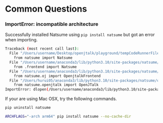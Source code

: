 # Common Questions


### ImportError: incompatible architecture

Successfully installed Natsume using `pip install natsume` but got an error when importing.

```bash
Traceback (most recent call last):
  File "/Users/username/Desktop/openjtalk/playground/tempCodeRunnerFile.py", line 1, in <module>
    from natsume import Natsume
  File "/Users/username/anaconda3/lib/python3.10/site-packages/natsume/__init__.py", line 1, in <module>
    from .frontend import Natsume
  File "/Users/username/anaconda3/lib/python3.10/site-packages/natsume/frontend.py", line 1, in <module>
    from natsume.oj import OpenjtalkFrontend
  File "/Users/hurui05/anaconda3/lib/python3.10/site-packages/natsume/oj.py", line 1, in <module>
    from natsume.openjtalk import OpenJTalk
ImportError: dlopen(/Users/username/anaconda3/lib/python3.10/site-packages/natsume/openjtalk.cpython-310-darwin.so, 0x0002): tried: '/Users/username/anaconda3/lib/python3.10/site-packages/natsume/openjtalk.cpython-310-darwin.so' (mach-o file, but is an incompatible architecture (have 'x86_64', need 'arm64')), '/System/Volumes/Preboot/Cryptexes/OS/Users/username/anaconda3/lib/python3.10/site-packages/natsume/openjtalk.cpython-310-darwin.so' (no such file), '/Users/username/anaconda3/lib/python3.10/site-packages/natsume/openjtalk.cpython-310-darwin.so' (mach-o file, but is an incompatible architecture (have 'x86_64', need 'arm64'))
```

If your are using Mac OSX, try the following commands.

```bash
pip uninstall natsume

ARCHFLAGS="-arch arm64" pip install natsume --no-cache-dir
```
